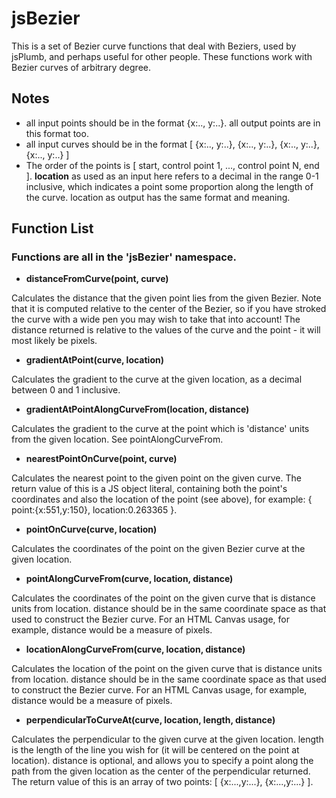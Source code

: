 # jsBezier

This is a set of Bezier curve functions that deal with Beziers, used by jsPlumb, and perhaps useful for other people. These functions work with Bezier curves of arbitrary degree.

## Notes

- all input points should be in the format {x:.., y:..}. all output points are in this format too.
- all input curves should be in the format [ {x:.., y:..}, {x:.., y:..}, {x:.., y:..}, {x:.., y:..} ]
- The order of the points is [ start, control point 1, ..., control point N, end ]. __location__ as used as an input here refers to a decimal in the range 0-1 inclusive, which indicates a point some proportion along the length of the curve. location as output has the same format and meaning.

## Function List

### Functions are all in the 'jsBezier' namespace.

- __distanceFromCurve(point, curve)__

Calculates the distance that the given point lies from the given Bezier. Note that it is computed relative to the center of the Bezier, so if you have stroked the curve with a wide pen you may wish to take that into account! The distance returned is relative to the values of the curve and the point - it will most likely be pixels.

- __gradientAtPoint(curve, location)__

Calculates the gradient to the curve at the given location, as a decimal between 0 and 1 inclusive.

- __gradientAtPointAlongCurveFrom(location, distance)__

Calculates the gradient to the curve at the point which is 'distance' units from the given location. See pointAlongCurveFrom. 

- __nearestPointOnCurve(point, curve)__

Calculates the nearest point to the given point on the given curve. The return value of this is a JS object literal, containing both the point's coordinates and also the location of the point (see above), for example: { point:{x:551,y:150}, location:0.263365 }.

- __pointOnCurve(curve, location)__

Calculates the coordinates of the point on the given Bezier curve at the given location.

- __pointAlongCurveFrom(curve, location, distance)__

Calculates the coordinates of the point on the given curve that is distance units from location. distance should be in the same coordinate space as that used to construct the Bezier curve. For an HTML Canvas usage, for example, distance would be a measure of pixels.

- __locationAlongCurveFrom(curve, location, distance)__

Calculates the location of the point on the given curve that is distance units from location. distance should be in the same coordinate space as that used to construct the Bezier curve. For an HTML Canvas usage, for example, distance would be a measure of pixels.

- __perpendicularToCurveAt(curve, location, length, distance)__

Calculates the perpendicular to the given curve at the given location. length is the length of the line you wish for (it will be centered on the point at location). distance is optional, and allows you to specify a point along the path from the given location as the center of the perpendicular returned. The return value of this is an array of two points: [ {x:...,y:...}, {x:...,y:...} ].